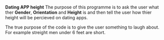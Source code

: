 **Dating APP height**
The purpose of this programme is to ask the user what ther **Gender**, **Orientation** and **Height** is and then tell the user how thier height will be percieved on dating apps.

The true purpose of the code is to give the user something to laugh about. For example streight men under 6 feet are short.
